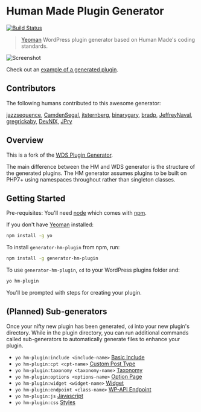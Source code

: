 # Human Made Plugin Generator
[![Build Status](https://secure.travis-ci.org/jazzsequence/generator-hm-plugin.png?branch=develop)](https://travis-ci.org/jazzsequence/generator-hm-plugin)

> [Yeoman](http://yeoman.io) WordPress plugin generator based on Human Made's coding standards.

![Screenshot](https://www.evernote.com/shard/s19/sh/a2493408-5412-49c7-9a4e-11724da40f81/dfd5ffd9b640f7b8/res/80e63bbb-0e20-4427-b331-66fca186be4d/yo-hm-plugin.gif?resizeSmall&width=832)

Check out an [example of a generated plugin](https://github.com/WebDevStudios/generator-plugin-wp-example).

## Contributors
The following humans contributed to this awesome generator:

[jazzsequence](https://github.com/jazzsequence), [CamdenSegal](https://github.com/CamdenSegal), [jtsternberg](https://github.com/jtsternberg), [binarygary](https://github.com/binarygary), [bradp](https://github.com/bradp), [JeffreyNaval](https://github.com/JeffreyNaval), [gregrickaby](https://github.com/gregrickaby), [DevNIX](https://github.com/DevNIX), [JPry](https://github.com/JPry)

## Overview
This is a fork of the [WDS Plugin Generator](https://github.com/WebDevStudios/generator-plugin-wp). 

The main difference between the HM and WDS generator is the structure of the generated plugins. The HM generator assumes plugins to be built on PHP7+ using namespaces throughout rather than singleton classes.

## Getting Started

Pre-requisites: You'll need [node](https://nodejs.org/download/) which comes
with [npm](https://github.com/npm/npm#super-easy-install).

If you don't have [Yeoman](http://yeoman.io/) installed:

```bash
npm install -g yo
```

To install `generator-hm-plugin` from npm, run:

```bash
npm install -g generator-hm-plugin
```

To use `generator-hm-plugin`, `cd` to your WordPress plugins folder and:

```bash
yo hm-plugin
```
You'll be prompted with steps for creating your plugin.

## (Planned) Sub-generators

Once your nifty new plugin has been generated, `cd` into your new plugin's
directory. While in the plugin directory, you can run additional commands
called sub-generators to automatically generate files to enhance your plugin.

* `yo hm-plugin:include <include-name>` [Basic Include](include/README.md)
* `yo hm-plugin:cpt <cpt-name>` [Custom Post Type](cpt/README.md)
* `yo hm-plugin:taxonomy <taxonomy-name>` [Taxonomy](taxonomy/README.md)
* `yo hm-plugin:options <options-name>` [Option Page](options/README.md)
* `yo hm-plugin:widget <widget-name>` [Widget](widget/README.md)
* `yo hm-plugin:endpoint <class-name>` [WP-API Endpoint](endpoint/README.md)
* `yo hm-plugin:js` [Javascript](js/README.md)
* `yo hm-plugin:css` [Styles](css/README.md)
